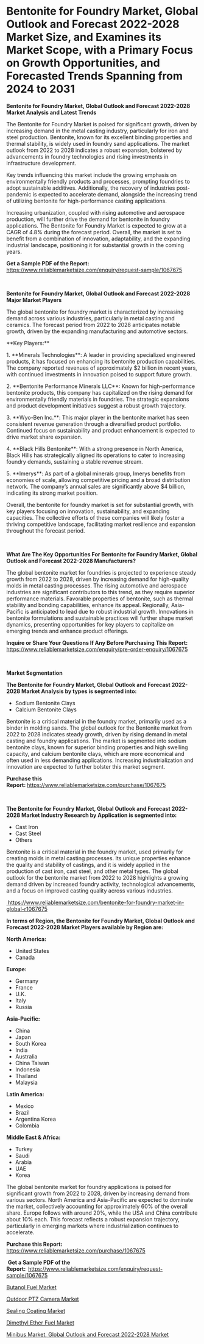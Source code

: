 <p><h1>Bentonite for Foundry Market, Global Outlook and Forecast 2022-2028 Market Size, and Examines its Market Scope, with a Primary Focus on Growth Opportunities, and Forecasted Trends Spanning from 2024 to 2031</h1></p><p><strong>Bentonite for Foundry Market, Global Outlook and Forecast 2022-2028 Market Analysis and Latest Trends</strong></p>
<p><p>The Bentonite for Foundry Market is poised for significant growth, driven by increasing demand in the metal casting industry, particularly for iron and steel production. Bentonite, known for its excellent binding properties and thermal stability, is widely used in foundry sand applications. The market outlook from 2022 to 2028 indicates a robust expansion, bolstered by advancements in foundry technologies and rising investments in infrastructure development.</p><p>Key trends influencing this market include the growing emphasis on environmentally friendly products and processes, prompting foundries to adopt sustainable additives. Additionally, the recovery of industries post-pandemic is expected to accelerate demand, alongside the increasing trend of utilizing bentonite for high-performance casting applications.</p><p>Increasing urbanization, coupled with rising automotive and aerospace production, will further drive the demand for bentonite in foundry applications. The Bentonite for Foundry Market is expected to grow at a CAGR of 4.8% during the forecast period. Overall, the market is set to benefit from a combination of innovation, adaptability, and the expanding industrial landscape, positioning it for substantial growth in the coming years.</p></p>
<p><strong>Get a Sample PDF of the Report:&nbsp;</strong> <a href="https://www.reliablemarketsize.com/enquiry/request-sample/1067675">https://www.reliablemarketsize.com/enquiry/request-sample/1067675</a></p>
<p>&nbsp;</p>
<p><strong>Bentonite for Foundry Market, Global Outlook and Forecast 2022-2028 Major Market Players</strong></p>
<p><p>The global bentonite for foundry market is characterized by increasing demand across various industries, particularly in metal casting and ceramics. The forecast period from 2022 to 2028 anticipates notable growth, driven by the expanding manufacturing and automotive sectors.</p><p>**Key Players:**</p><p>1. **Minerals Technologies**: A leader in providing specialized engineered products, it has focused on enhancing its bentonite production capabilities. The company reported revenues of approximately $2 billion in recent years, with continued investments in innovation poised to support future growth.</p><p>2. **Bentonite Performance Minerals LLC**: Known for high-performance bentonite products, this company has capitalized on the rising demand for environmentally friendly materials in foundries. The strategic expansions and product development initiatives suggest a robust growth trajectory.</p><p>3. **Wyo-Ben Inc.**: This major player in the bentonite market has seen consistent revenue generation through a diversified product portfolio. Continued focus on sustainability and product enhancement is expected to drive market share expansion.</p><p>4. **Black Hills Bentonite**: With a strong presence in North America, Black Hills has strategically aligned its operations to cater to increasing foundry demands, sustaining a stable revenue stream.</p><p>5. **Imerys**: As part of a global minerals group, Imerys benefits from economies of scale, allowing competitive pricing and a broad distribution network. The company’s annual sales are significantly above $4 billion, indicating its strong market position.</p><p>Overall, the bentonite for foundry market is set for substantial growth, with key players focusing on innovation, sustainability, and expanding capacities. The collective efforts of these companies will likely foster a thriving competitive landscape, facilitating market resilience and expansion throughout the forecast period.</p></p>
<p>&nbsp;</p>
<p><strong>What Are The Key Opportunities For Bentonite for Foundry Market, Global Outlook and Forecast 2022-2028 Manufacturers?</strong></p>
<p><p>The global bentonite market for foundries is projected to experience steady growth from 2022 to 2028, driven by increasing demand for high-quality molds in metal casting processes. The rising automotive and aerospace industries are significant contributors to this trend, as they require superior performance materials. Favorable properties of bentonite, such as thermal stability and bonding capabilities, enhance its appeal. Regionally, Asia-Pacific is anticipated to lead due to robust industrial growth. Innovations in bentonite formulations and sustainable practices will further shape market dynamics, presenting opportunities for key players to capitalize on emerging trends and enhance product offerings.</p></p>
<p><strong>Inquire or Share Your Questions If Any Before Purchasing This Report:</strong> <a href="https://www.reliablemarketsize.com/enquiry/pre-order-enquiry/1067675">https://www.reliablemarketsize.com/enquiry/pre-order-enquiry/1067675</a></p>
<p>&nbsp;</p>
<p><strong>Market Segmentation</strong></p>
<p><strong>The Bentonite for Foundry Market, Global Outlook and Forecast 2022-2028 Market Analysis by types is segmented into:</strong></p>
<p><ul><li>Sodium Bentonite Clays</li><li>Calcium Bentonite Clays</li></ul></p>
<p><p>Bentonite is a critical material in the foundry market, primarily used as a binder in molding sands. The global outlook for the Bentonite market from 2022 to 2028 indicates steady growth, driven by rising demand in metal casting and foundry applications. The market is segmented into sodium bentonite clays, known for superior binding properties and high swelling capacity, and calcium bentonite clays, which are more economical and often used in less demanding applications. Increasing industrialization and innovation are expected to further bolster this market segment.</p></p>
<p><strong>Purchase this Report:&nbsp;</strong><a href="https://www.reliablemarketsize.com/purchase/1067675">https://www.reliablemarketsize.com/purchase/1067675</a></p>
<p>&nbsp;</p>
<p><strong>The Bentonite for Foundry Market, Global Outlook and Forecast 2022-2028 Market Industry Research by Application is segmented into:</strong></p>
<p><ul><li>Cast Iron</li><li>Cast Steel</li><li>Others</li></ul></p>
<p><p>Bentonite is a critical material in the foundry market, used primarily for creating molds in metal casting processes. Its unique properties enhance the quality and stability of castings, and it is widely applied in the production of cast iron, cast steel, and other metal types. The global outlook for the bentonite market from 2022 to 2028 highlights a growing demand driven by increased foundry activity, technological advancements, and a focus on improved casting quality across various industries.</p></p>
<p><a href="https://www.reliablemarketsize.com/bentonite-for-foundry-market-in-global-r1067675">&nbsp;https://www.reliablemarketsize.com/bentonite-for-foundry-market-in-global-r1067675</a></p>
<p><strong>In terms of Region, the Bentonite for Foundry Market, Global Outlook and Forecast 2022-2028 Market Players available by Region are:</strong></p>
<p>
    <p> <strong> North America: </strong>
        <ul>
            <li>United States</li>
            <li>Canada</li>
        </ul>
        </p> 
    <p> <strong> Europe: </strong>
        <ul>
            <li>Germany</li>
            <li>France</li>
            <li>U.K.</li>
            <li>Italy</li>
            <li>Russia</li>
        </ul>
        </p> 
    <p> <strong> Asia-Pacific: </strong>
        <ul>
            <li>China</li>
            <li>Japan</li>
            <li>South Korea</li>
            <li>India</li>
            <li>Australia</li>
            <li>China Taiwan</li>
            <li>Indonesia</li>
            <li>Thailand</li>
            <li>Malaysia</li>
        </ul>
        </p> 
    <p> <strong> Latin America: </strong>
        <ul>
            <li>Mexico</li>
            <li>Brazil</li>
            <li>Argentina Korea</li>
            <li>Colombia</li>
        </ul>
        </p> 
    <p> <strong> Middle East & Africa: </strong>
        <ul>
            <li>Turkey</li>
            <li>Saudi</li>
            <li>Arabia</li>
            <li>UAE</li>
            <li>Korea</li>
        </ul>
    </p>
    </p>
<p><p>The global bentonite market for foundry applications is poised for significant growth from 2022 to 2028, driven by increasing demand from various sectors. North America and Asia-Pacific are expected to dominate the market, collectively accounting for approximately 60% of the overall share. Europe follows with around 20%, while the USA and China contribute about 10% each. This forecast reflects a robust expansion trajectory, particularly in emerging markets where industrialization continues to accelerate.</p></p>
<p><strong>Purchase this Report: </strong><a href="https://www.reliablemarketsize.com/purchase/1067675">https://www.reliablemarketsize.com/purchase/1067675</a></p>
<p>&nbsp;<strong>Get a Sample PDF of the Report:&nbsp;&nbsp;</strong><a href="https://www.reliablemarketsize.com/enquiry/request-sample/1067675">https://www.reliablemarketsize.com/enquiry/request-sample/1067675</a></p>
<p><strong></strong></p>
<p><p><a href="https://www.linkedin.com/pulse/how-regional-global-trends-shaping-butanol-fuel-market-5xmne?trackingId=99njdLQnQy277OKd9xhGVw%3D%3D">Butanol Fuel Market</a></p><p><a href="https://medium.com/@julia.vaughan5768/the-global-outdoor-ptz-camera-market-identifies-drivers-restraints-opportunities-and-trends-b5847dabc3cc">Outdoor PTZ Camera Market</a></p><p><a href="https://issuu.com/reportprime-2/docs/sealing-coating-market-size-2030.pp_2dc3912e01f47a">Sealing Coating Market</a></p><p><a href="https://www.linkedin.com/pulse/global-dimethyl-ether-fuel-market-analysis-key-trends-gcvxe?trackingId=oDOU%2FaRyQP2MQlesouWc0Q%3D%3D">Dimethyl Ether Fuel Market</a></p><p><a href="https://github.com/CliffMedina6/Market-Research-Report-List-6/blob/main/minibus-market-global-outlook-and-forecast-2022-2028-market.md">Minibus Market, Global Outlook and Forecast 2022-2028 Market</a></p></p>